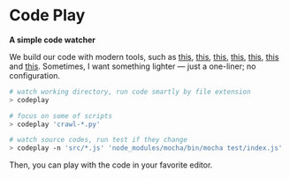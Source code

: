 Code Play
=========
**A simple code watcher**

We build our code with modern tools, such as [this](https://github.com/gulpjs/gulp), [this](http://gruntjs.com/sample-gruntfile), [this](https://github.com/brunch/brunch/blob/master/docs/config.md), [this](https://github.com/facebook/fb-flo), [this](https://atom.io/packages/build), [this](http://sublime-text-unofficial-documentation.readthedocs.org/en/latest/reference/build_systems/configuration.html) and [this](https://www.jetbrains.com/idea/help/creating-and-editing-run-debug-configurations.html). Sometimes, I want something lighter — just a one-liner; no configuration.

```bash
# watch working directory, run code smartly by file extension
> codeplay

# focus on some of scripts
> codeplay 'crawl-*.py'

# watch source codes, run test if they change
> codeplay -n 'src/*.js' 'node_modules/mocha/bin/mocha test/index.js'
```
Then, you can play with the code in your favorite editor.
